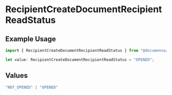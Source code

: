 # RecipientCreateDocumentRecipientReadStatus

## Example Usage

```typescript
import { RecipientCreateDocumentRecipientReadStatus } from "@documenso/sdk-typescript/models/operations";

let value: RecipientCreateDocumentRecipientReadStatus = "OPENED";
```

## Values

```typescript
"NOT_OPENED" | "OPENED"
```